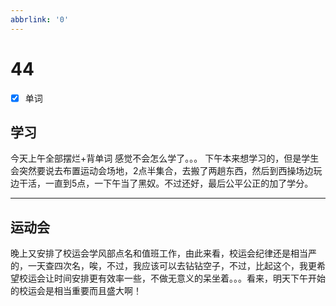 ```yaml
---
abbrlink: '0'
---
```

# 44

- [x] 单词

## 学习

今天上午全部摆烂+背单词
感觉不会怎么学了。。。
下午本来想学习的，但是学生会突然要说去布置运动会场地，2点半集合，去搬了两趟东西，然后到西操场边玩边干活，一直到5点，一下午当了黑奴。不过还好，最后公平公正的加了学分。
***

## 运动会

晚上又安排了校运会学风部点名和值班工作，由此来看，校运会纪律还是相当严的，一天查四次名，唉，不过，我应该可以去钻钻空子，不过，比起这个，我更希望校运会让时间安排更有效率一些，不做无意义的呆坐着。。。看来，明天下午开始的校运会是相当重要而且盛大啊！

